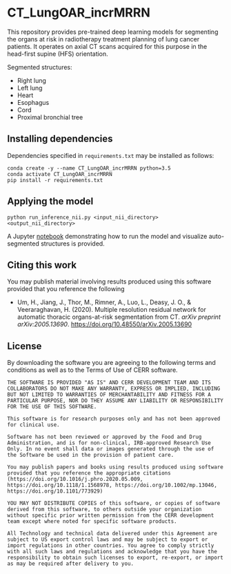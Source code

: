 # CT_LungOAR_incrMRRN
This repository provides pre-trained deep learning models for segmenting the organs at risk in radiotherapy treatment planning
of lung cancer patients. It operates on axial CT scans acquired for this purpose in the head-first supine (HFS) orientation.  
  
Segmented structures:  
*  Right lung
*  Left lung
*  Heart
*  Esophagus
*  Cord
*  Proximal bronchial tree


  
## Installing dependencies  
Dependencies specified in `requirements.txt` may be installed as follows:  
  
````
conda create -y --name CT_LungOAR_incrMRRN python=3.5
conda activate CT_LungOAR_incrMRRN
pip install -r requirements.txt  
````
  
## Applying the model  
```  
python run_inference_nii.py <input_nii_directory> <output_nii_directory>  
```
A Jupyter [notebook](https://github.com/cerr/pyCERR-Notebooks/blob/main/autosegment_CT_Lung_OARs.ipynb) demonstrating how to run the model and visualize auto-segmented structures is provided.
  
## Citing this work
You may publish material involving results produced using this software provided that you reference the following
* Um, H., Jiang, J., Thor, M., Rimner, A., Luo, L., Deasy, J. O., & Veeraraghavan, H. (2020). Multiple resolution residual network for automatic thoracic organs-at-risk segmentation from CT. *arXiv preprint arXiv:2005.13690*. https://doi.org/10.48550/arXiv.2005.13690
  
## License
By downloading the software you are agreeing to the following terms and conditions as well as to the Terms of Use of CERR software.

    THE SOFTWARE IS PROVIDED "AS IS" AND CERR DEVELOPMENT TEAM AND ITS COLLABORATORS DO NOT MAKE ANY WARRANTY, EXPRESS OR IMPLIED, INCLUDING BUT NOT LIMITED TO WARRANTIES OF MERCHANTABILITY AND FITNESS FOR A PARTICULAR PURPOSE, NOR DO THEY ASSUME ANY LIABILITY OR RESPONSIBILITY FOR THE USE OF THIS SOFTWARE.
        
    This software is for research purposes only and has not been approved for clinical use.
    
    Software has not been reviewed or approved by the Food and Drug Administration, and is for non-clinical, IRB-approved Research Use Only. In no event shall data or images generated through the use of the Software be used in the provision of patient care.
    
    You may publish papers and books using results produced using software provided that you reference the appropriate citations (https://doi.org/10.1016/j.phro.2020.05.009, https://doi.org/10.1118/1.1568978, https://doi.org/10.1002/mp.13046, https://doi.org/10.1101/773929)
    
    YOU MAY NOT DISTRIBUTE COPIES of this software, or copies of software derived from this software, to others outside your organization without specific prior written permission from the CERR development team except where noted for specific software products.

    All Technology and technical data delivered under this Agreement are subject to US export control laws and may be subject to export or import regulations in other countries. You agree to comply strictly with all such laws and regulations and acknowledge that you have the responsibility to obtain such licenses to export, re-export, or import as may be required after delivery to you.




